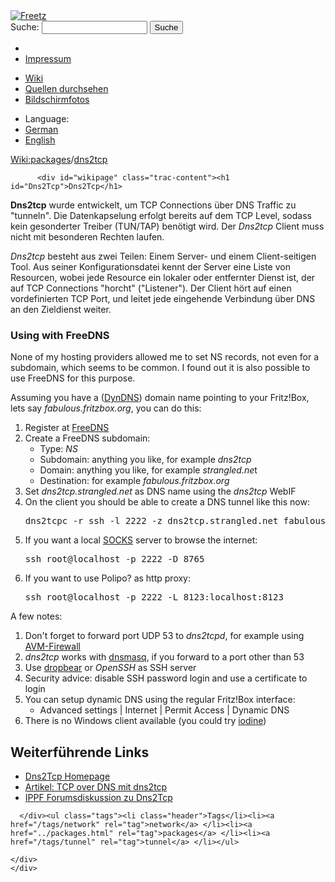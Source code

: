 <!DOCTYPE html PUBLIC "-//W3C//DTD XHTML 1.0 Strict//EN" "http://www.w3.org/TR/xhtml1/DTD/xhtml1-strict.dtd">
<html xmlns="http://www.w3.org/1999/xhtml">

  <head>
    <title>
      packages/dns2tcp – Freetz
    </title>
      <meta http-equiv="Content-Type" content="text/html; charset=UTF-8" />
      <meta http-equiv="X-UA-Compatible" content="IE=edge" />
    <!--[if IE]><script type="text/javascript">
      if (/^#__msie303:/.test(window.location.hash))
        window.location.replace(window.location.hash.replace(/^#__msie303:/, '#'));
    </script><![endif]-->
        <link rel="search" href="/search" />
        <link rel="help" href="../TracGuide.html" />
        <link rel="alternate" href="dns2tcp%3Fformat=txt" type="text/x-trac-wiki" title="Reiner Text" />
        <link rel="up" href="../packages.html" title="Übergeordnete Wiki-Seite anzeigen" />
        <link rel="start" href="/wiki" />
        <link rel="stylesheet" href="../../chrome/common/css/trac.css" type="text/css" /><link rel="stylesheet" href="../../chrome/common/css/wiki.css" type="text/css" /><link rel="stylesheet" href="../../chrome/wikiextras/css/phrases.css" type="text/css" /><link rel="stylesheet" href="../../chrome/wikiextras/css/boxes.css" type="text/css" /><link rel="stylesheet" href="../../chrome/wikiextras/css/boxes-300.css" type="text/css" /><link rel="stylesheet" href="../../chrome/wikiextras/css/boxes-narrow-toc.css" type="text/css" /><link rel="stylesheet" href="../../wikicss.css" type="text/css" /><link rel="stylesheet" href="../../chrome/tags/css/tractags.css" type="text/css" /><link rel="stylesheet" href="../../chrome/wikinegotiator/css/langmenu-ctxnav.css" type="text/css" />
        <link rel="shortcut icon" href="/favicon.ico" type="image/x-icon" />
        <link rel="icon" href="/favicon.ico" type="image/x-icon" />
      <link type="application/opensearchdescription+xml" rel="search" href="/search/opensearch" title="Freetz durchsuchen" />
      <script type="text/javascript" charset="utf-8" src="../../chrome/common/js/jquery.js"></script>
      <script type="text/javascript" charset="utf-8" src="../../chrome/common/js/babel.js"></script>
      <script type="text/javascript" charset="utf-8" src="../../chrome/common/js/messages/de.js"></script>
      <script type="text/javascript" charset="utf-8" src="../../chrome/common/js/trac.js"></script>
      <script type="text/javascript" charset="utf-8" src="../../chrome/common/js/search.js"></script>
      <script type="text/javascript" charset="utf-8" src="../../chrome/common/js/folding.js"></script>
    <script type="text/javascript">
      jQuery(document).ready(function($) {
        $("#content").find("h1,h2,h3,h4,h5,h6").addAnchor(_("Link to this section"));
        $("#content").find(".wikianchor").each(function() {
          $(this).addAnchor(babel.format(_("Link to #%(id)s"), {id: $(this).attr('id')}));
        });
        $(".foldable").enableFolding(true, true);
      });
    </script>
  </head>
  <body>
    <div id="banner">
      <div id="header">
        <a id="logo" href="/wiki"><img src="../../chrome/common/freetz_motd.png" alt="Freetz" /></a>
      </div>
      <form id="search" action="https://www.google.com/search" method="get" onsubmit="; this.elements.namedItem('q').value = this.elements.namedItem('oq').value + ' site:freetz.github.io'">
        <div>
          <label for="proj-search">Suche:</label>
          <input type="text" id="proj-search" name="oq" size="18" value="" />
          <input type="hidden" name="q" value="" />
          <input type="submit" value="Suche" />
        </div>
      </form>
      <div id="metanav" class="nav">
    <ul>
      <li class="first"><li class="last"><a href="../Impressum.html">Impressum</a></li>
    </ul>
  </div>
    </div>
    <div id="mainnav" class="nav">
    <ul>
      <li class="first active"><a href="/wiki">Wiki</a></li><li><a href="https://github.com/Freetz-NG/freetz-ng/commits/master">Quellen durchsehen</a></li><li class="last"><a href="/screenshots">Bildschirmfotos</a></li>
    </ul>
  </div>
    <div id="langmenu"><ul><li class="first"><span title="Select a language of wiki content">Language:</span></li><li class=" active"><a class="" href="dns2tcp.html" title="displaying language (default)">German</a></li><li class=" last"><a class=" notexist" href="/wiki/packages/dns2tcp.en" title="(not available)">English</a></li></ul></div><p /><div id="main">
      <div id="pagepath" class="noprint">
  <a class="pathentry first" title="Zeige WikiStart an" href="/wiki">Wiki:</a><a class="pathentry" href="../packages.html" title="Zeige packages an">packages</a><span class="pathentry sep">/</span><a class="pathentry" href="dns2tcp.html" title="Zeige packages/dns2tcp an">dns2tcp</a>
</div>
    <div id="content" class="wiki">
      <div class="wikipage searchable">

          <div id="wikipage" class="trac-content"><h1 id="Dns2Tcp">Dns2Tcp</h1>
<p>
<strong>Dns2tcp</strong> wurde entwickelt, um TCP Connections über DNS Traffic zu "tunneln". Die Datenkapselung erfolgt bereits auf dem TCP Level, sodass kein gesonderter Treiber (TUN/TAP) benötigt wird. Der <em>Dns2tcp</em> Client muss nicht mit besonderen Rechten laufen.
</p>
<p>
<em>Dns2tcp</em> besteht aus zwei Teilen: Einem Server- und einem Client-seitigen Tool. Aus seiner Konfigurationsdatei kennt der Server eine Liste von Resourcen, wobei jede Resource ein lokaler oder entfernter Dienst ist, der auf TCP Connections "horcht" ("Listener"). Der Client hört auf einen vordefinierten TCP Port, und leitet jede eingehende Verbindung über DNS an den Zieldienst weiter.
</p>
<h3 id="UsingwithFreeDNS">Using with FreeDNS</h3>
<p>
None of my hosting providers allowed me to set NS records, not even for a subdomain, which seems to be common. I found out it is also possible to use FreeDNS for this purpose.
</p>
<p>
Assuming you have a (<a class="ext-link" href="http://www.dyndns.com/"><span class="icon">​</span>DynDNS</a>) domain name pointing to your Fritz!Box, lets say <em>fabulous.fritzbox.org</em>, you can do this:
</p>
<ol><li>Register at <a class="ext-link" href="http://freedns.afraid.org/"><span class="icon">​</span>FreeDNS</a>
</li><li>Create a FreeDNS subdomain:
<ul><li>Type: <em>NS</em>
</li><li>Subdomain: anything you like, for example <em>dns2tcp</em>
</li><li>Domain: anything you like, for example <em>strangled.ne</em>t
</li><li>Destination: for example <em>fabulous.fritzbox.org</em>
</li></ul></li><li>Set <em>dns2tcp.strangled.net</em> as DNS name using the <em>dns2tcp</em> WebIF
</li><li>On the client you should be able to create a DNS tunnel like this now:
<pre class="wiki">dns2tcpc -r ssh -l 2222 -z dns2tcp.strangled.net fabulous.fritzbox.org
</pre></li><li>If you want a local <a class="ext-link" href="http://en.wikipedia.org/wiki/SOCKS"><span class="icon">​</span>SOCKS</a> server to browse the internet:
<pre class="wiki">ssh root@localhost -p 2222 -D 8765
</pre></li><li>If you want to use <a class="missing wiki">Polipo?</a> as http proxy:<br />
<pre class="wiki">ssh root@localhost -p 2222 -L 8123:localhost:8123
</pre></li></ol><p>
A few notes:
</p>
<ol><li>Don't forget to forward port UDP 53 to <em>dns2tcpd</em>, for example using <a class="wiki" href="avm-firewall.html">AVM-Firewall</a>
</li><li><em>dns2tcp</em> works with <a class="wiki" href="dnsmasq.html">dnsmasq</a>, if you forward to a port other than 53
</li><li>Use <a class="wiki" href="dropbear.html">dropbear</a> or <em>OpenSSH</em> as SSH server
</li><li>Security advice: disable SSH password login and use a certificate to login
</li><li>You can setup dynamic DNS using the regular Fritz!Box interface:
<ul><li>Advanced settings | Internet | Permit Access | Dynamic DNS
</li></ul></li><li>There is no Windows client available (you could try <a class="wiki" href="iodine.html">iodine</a>)
</li></ol><h2 id="WeiterführendeLinks">Weiterführende Links</h2>
<ul><li><a class="ext-link" href="http://www.hsc.fr/ressources/outils/dns2tcp/"><span class="icon">​</span>Dns2Tcp Homepage</a>
</li><li><a class="ext-link" href="https://netzhure.de/2007/10/22/127-TCP-over-DNS-mit-dns2tcp.html"><span class="icon">​</span>Artikel: TCP over DNS mit dns2tcp</a>
</li><li><a class="ext-link" href="http://www.ip-phone-forum.de/showthread.php?t=156586"><span class="icon">​</span>IPPF Forumsdiskussion zu Dns2Tcp</a>
</li></ul></div>

      </div><ul class="tags"><li class="header">Tags</li><li><a href="/tags/network" rel="tag">network</a> </li><li><a href="../packages.html" rel="tag">packages</a> </li><li><a href="/tags/tunnel" rel="tag">tunnel</a> </li></ul>

    </div>
    </div>
  </body>
</html>
